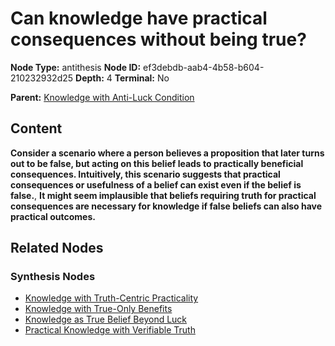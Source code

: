 # Can knowledge have practical consequences without being true?

**Node Type:** antithesis
**Node ID:** ef3debdb-aab4-4b58-b604-210232932d25
**Depth:** 4
**Terminal:** No

**Parent:** [Knowledge with Anti-Luck Condition](knowledge-with-anti-luck-condition-synthesis-be31c201-0d63-4cc7-9f90-1eb5bc2488a8.md)

## Content

**Consider a scenario where a person believes a proposition that later turns out to be false, but acting on this belief leads to practically beneficial consequences. Intuitively, this scenario suggests that practical consequences or usefulness of a belief can exist even if the belief is false.**, **It might seem implausible that beliefs requiring truth for practical consequences are necessary for knowledge if false beliefs can also have practical outcomes.**

## Related Nodes

### Synthesis Nodes

- [Knowledge with Truth-Centric Practicality](knowledge-with-truth-centric-practicality-synthesis-4bdf94bf-f236-4cf6-9f11-ac9533644af2.md)
- [Knowledge with True-Only Benefits](knowledge-with-true-only-benefits-synthesis-cddebe1a-c151-447d-a7a0-e6f28e5c00da.md)
- [Knowledge as True Belief Beyond Luck](knowledge-as-true-belief-beyond-luck-synthesis-84a39d23-316f-4a11-bd7e-a981bcdee482.md)
- [Practical Knowledge with Verifiable Truth](practical-knowledge-with-verifiable-truth-synthesis-99c20716-f4de-449b-9ddf-b5c68f1b32f7.md)
